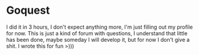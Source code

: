 # Goquest
I did it in 3 hours, I don't expect anything more, I'm just filling out my profile for now.
This is just a kind of forum with questions, I understand that little has been done, maybe someday I will develop it, but for now I don't give a shit.
I wrote this for fun >)))

